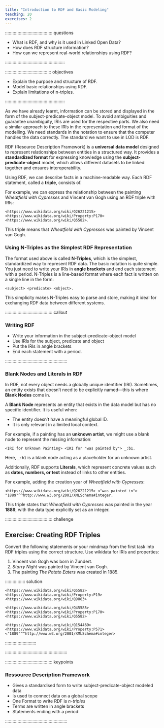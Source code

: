 ```yaml
---
title: "Introduction to RDF and Basic Modeling"
teaching: 20
exercises: 2
---
```


:::::::::::::::::::::::::::::::::::::: questions 

- What is RDF, and why is it used in Linked Open Data?
- How does RDF structure information?
- How can we represent real-world relationships using RDF?

::::::::::::::::::::::::::::::::::::::::::::::::

::::::::::::::::::::::::::::::::::::: objectives

- Explain the purpose and structure of RDF.
- Model basic relationships using RDF.
- Explain limitations of n-triples.

::::::::::::::::::::::::::::::::::::::::::::::::


As we have already learnt, information can be stored and displayed in the form of the subject-predicate-object model. To avoid ambiguities and guarantee unambiguity, IRIs are used for the respective parts. We also need a similar approach to these IRIs in the representation and format of the modelling. We need standards in the notation to ensure that the computer handles the data correctly. The standard we want to use in LOD is RDF.

RDF (Resource Description Framework) is a **universal data model** designed to represent relationships between entities in a structured way. It provides a **standardized format** for expressing knowledge using the **subject-predicate-object** model, which allows different datasets to be linked together and ensures interoperability.  

Using RDF, we can describe facts in a machine-readable way. Each RDF statement, called a **triple**, consists of. 

For example, we can express the relationship between the painting *Wheatfield with Cypresses* and Vincent van Gogh using an RDF triple with IRIs:  

```
<https://www.wikidata.org/wiki/Q26221215> <https://www.wikidata.org/wiki/Property:P170> <https://www.wikidata.org/wiki/Q5582>.
```

This triple means that *Wheatfield with Cypresses* was painted by Vincent van Gogh.  

### Using N-Triples as the Simplest RDF Representation  


The format used above is called **N-Triples**, which is the simplest, standardized way to represent RDF data. The basic notation is quite simple. You just need to write your IRIs in **angle brackets** and end each statement with a period. N-Triples is a line-based format where each fact is written on a single line in the form:  

```
<subject> <predicate> <object>.
```

This simplicity makes N-Triples easy to parse and store, making it ideal for exchanging RDF data between different systems.  

:::::::::::::::::::::::::::::::::::::: callout

### Writing RDF

* Write your information in the subject-predicate-object model
* Use IRIs for the subject, predicate and object
* Put the IRIs in angle brackets
* End each statement with a period.

::::::::::::::::::::::::::::::::::::::::::::::::::


### Blank Nodes and Literals in RDF  

In RDF, not every object needs a globally unique identifier (IRI). Sometimes, an entity exists that doesn’t need to be explicitly named—this is where **Blank Nodes** come in.  

A **Blank Node** represents an entity that exists in the data model but has no specific identifier. It is useful when:  
- The entity doesn’t have a meaningful global ID.  
- It is only relevant in a limited local context.  

For example, if a painting has an **unknown artist**, we might use a blank node to represent the missing information:  

```
<IRI for Unknown Painting> <IRI for "was painted by"> _:b1.
```

Here, `_:b1` is a blank node acting as a placeholder for an unknown artist.  

Additionally, RDF supports **Literals**, which represent concrete values such as **dates, numbers, or text** instead of links to other entities.  

For example, adding the creation year of *Wheatfield with Cypresses*:  

```
<https://www.wikidata.org/wiki/Q26221215> <"was painted in"> "1889"^^http://www.w3.org/2001/XMLSchema#integer.
```

This triple states that *Wheatfield with Cypresses* was painted in the year **1889**, with the data type explicitly set as an integer.  





:::::::::::::::::::::::::::::::::::::: challenge  

## Exercise: Creating RDF Triples  

Convert the following statements or your mindmap from the first task into RDF triples using the correct structure. Use wikidata for IRIs and properties:  

1. Vincent van Gogh was born in Zundert.  
2. *Starry Night* was painted by Vincent van Gogh.  
3. The painting *The Potato Eaters* was created in 1885.  


:::::::::::::::: solution


```
<https://www.wikidata.org/wiki/Q5582><https://www.wikidata.org/wiki/Property:P19><https://www.wikidata.org/wiki/Q9883>

<https://www.wikidata.org/wiki/Q45585><https://www.wikidata.org/wiki/Property:P170><https://www.wikidata.org/wiki/Q5582>

<https://www.wikidata.org/wiki/Q154469><https://www.wikidata.org/wiki/Property:P571><"1889"^^http://www.w3.org/2001/XMLSchema#integer>
```

:::::::::::::::::::::::::

::::::::::::::::::::::::::::::::::::::::::::::::::  


:::::::::::::::::::::::::::::::::::::: keypoints

### Ressource Description Framework

* Gives a standardised form to write subject-predicate-object modeled data
* Is used to connect data on a global scope
* One Format to write RDF is *n-triples*
* Terms are written in angle brackets
* Statements ending with a period

::::::::::::::::::::::::::::::::::::::::::::::::::

